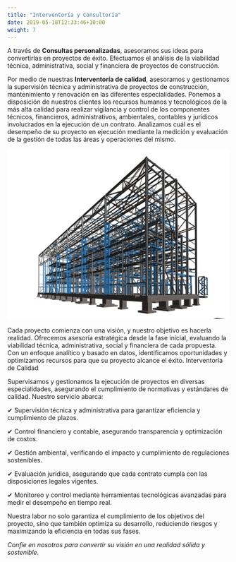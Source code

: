 ```yaml
---
title: "Interventoría y Consultoría"
date: 2019-05-18T12:33:46+10:00
weight: 7
---
```


A través de **Consultas personalizadas**, asesoramos sus ideas para convertirlas en proyectos de éxito. Efectuamos el análisis de la viabilidad técnica, administrativa, social y financiera de proyectos de construcción.

Por medio de nuestras **Interventoría de calidad**, asesoramos y gestionamos la supervisión técnica y administrativa de proyectos de construcción, mantenimiento y renovación en las diferentes especialidades. Ponemos a disposición de nuestros clientes los recursos humanos y tecnológicos de la más alta calidad para realizar vigilancia y control de los componentes técnicos, financieros, administrativos, ambientales, contables y jurídicos involucrados en la ejecución de un contrato. Analizamos cuál es el desempeño de su proyecto en ejecución mediante la medición y evaluación de la gestión de todas las áreas y operaciones del mismo.

![Accounting Services](/images/Steel.jpg)

Cada proyecto comienza con una visión, y nuestro objetivo es hacerla realidad. Ofrecemos asesoría estratégica desde la fase inicial, evaluando la viabilidad técnica, administrativa, social y financiera de cada propuesta. Con un enfoque analítico y basado en datos, identificamos oportunidades y optimizamos recursos para que su proyecto alcance el éxito.
Interventoría de Calidad

Supervisamos y gestionamos la ejecución de proyectos en diversas especialidades, asegurando el cumplimiento de normativas y estándares de calidad. Nuestro servicio abarca:

✔ Supervisión técnica y administrativa para garantizar eficiencia y cumplimiento de plazos.

✔ Control financiero y contable, asegurando transparencia y optimización de costos.

✔ Gestión ambiental, verificando el impacto y cumplimiento de regulaciones sostenibles.

✔ Evaluación jurídica, asegurando que cada contrato cumpla con las disposiciones legales vigentes.

✔ Monitoreo y control mediante herramientas tecnológicas avanzadas para medir el desempeño en tiempo real.

Nuestra labor no solo garantiza el cumplimiento de los objetivos del proyecto, sino que también optimiza su desarrollo, reduciendo riesgos y maximizando la eficiencia en todas sus fases.

*Confíe en nosotros para convertir su visión en una realidad sólida y sostenible.*
